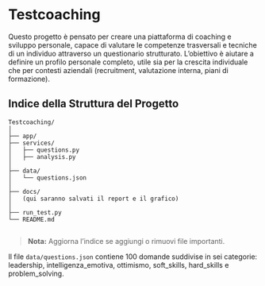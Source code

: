 # Testcoaching

Questo progetto è pensato per creare una piattaforma di coaching e sviluppo personale, capace di valutare le competenze trasversali e tecniche di un individuo attraverso un questionario strutturato.
L’obiettivo è aiutare a definire un profilo personale completo, utile sia per la crescita individuale che per contesti aziendali (recruitment, valutazione interna, piani di formazione).

## Indice della Struttura del Progetto

```
Testcoaching/
│
├── app/
├── services/
│   ├── questions.py
│   ├── analysis.py
│
├── data/
│   └── questions.json
│
├── docs/
│   (qui saranno salvati il report e il grafico)
│
├── run_test.py
└── README.md


```

> **Nota:** Aggiorna l’indice se aggiungi o rimuovi file importanti.

Il file `data/questions.json` contiene 100 domande suddivise in sei categorie: leadership, intelligenza_emotiva, ottimismo, soft_skills, hard_skills e problem_solving.
